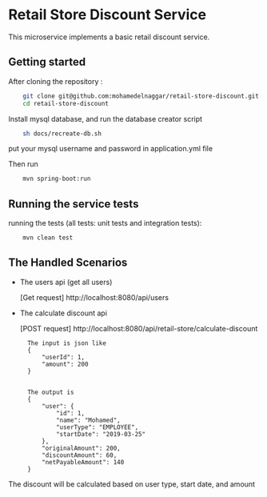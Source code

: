 # Retail Store Discount Service

This microservice implements a basic retail discount service.

## Getting started

After cloning the repository :

```bash
    git clone git@github.com:mohamedelnaggar/retail-store-discount.git
    cd retail-store-discount
```

Install mysql database, and run the database creator script

```bash
    sh docs/recreate-db.sh
```

put your mysql username and password in application.yml file

Then run

```bash
    mvn spring-boot:run
```

## Running the service tests  

running the tests (all tests: unit tests and integration tests):

```bash
    mvn clean test
```
    

## The Handled Scenarios

* The users api (get all users)

    [Get request]
    http://localhost:8080/api/users


* The calculate discount api

    [POST request]
    http://localhost:8080/api/retail-store/calculate-discount
    
        The input is json like
        {
            "userId": 1,
            "amount": 200
        }
    
    
        The output is
        {
            "user": {
                "id": 1,
                "name": "Mohamed",
                "userType": "EMPLOYEE",
                "startDate": "2019-03-25"
            },
            "originalAmount": 200,
            "discountAmount": 60,
            "netPayableAmount": 140
        }

The discount will be calculated based on user type, start date, and amount
